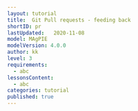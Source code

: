 ```yaml
---
layout: tutorial
title:  Git Pull requests - feeding back
shortID: pr
lastUpdated:   2020-11-08
model: MAgPIE
modelVersion: 4.0.0
author: kk
level: 3
requirements:
  - abc
lessonsContent:
  - abc
categories: tutorial
published: true
---
```

